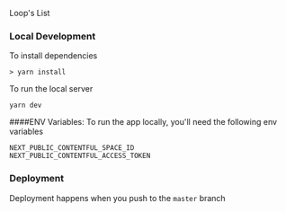 Loop's List

### Local Development

To install dependencies

```
> yarn install
```

To run the local server

```
yarn dev
```

####ENV Variables:
To run the app locally, you'll need the following env variables

```
NEXT_PUBLIC_CONTENTFUL_SPACE_ID
NEXT_PUBLIC_CONTENTFUL_ACCESS_TOKEN
```

### Deployment

Deployment happens when you push to the `master` branch
